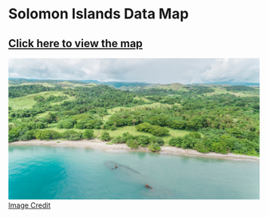 # Solomon Islands Data Map

<!-- WARNING: THIS FILE WAS AUTOGENERATED! DO NOT EDIT! -->

## [Click here to view the map](https://unsplash.com/@glt23)

[![Guadacanal](img/gilly-tanabose-o7oV-rGy53Y-unsplash.jpg)](https://solomonislandsdatamap.onrender.com/)
[Image Credit](https://unsplash.com/@glt23)
